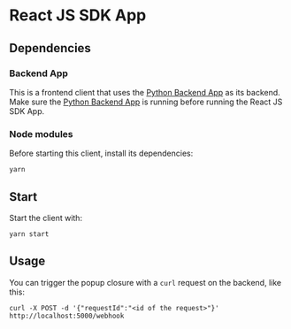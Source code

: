 # React JS SDK App

## Dependencies

### Backend App

This is a frontend client that uses the [Python Backend App](../PythonBackendApp) as its backend. Make sure the [Python Backend App](../PythonBackendApp) is running before running the React JS SDK App.

### Node modules

Before starting this client, install its dependencies:

```
yarn
```

## Start

Start the client with:

```
yarn start
```

## Usage

You can trigger the popup closure with a `curl` request on the backend, like this:

```
curl -X POST -d '{"requestId":"<id of the request>"}' http://localhost:5000/webhook
```
